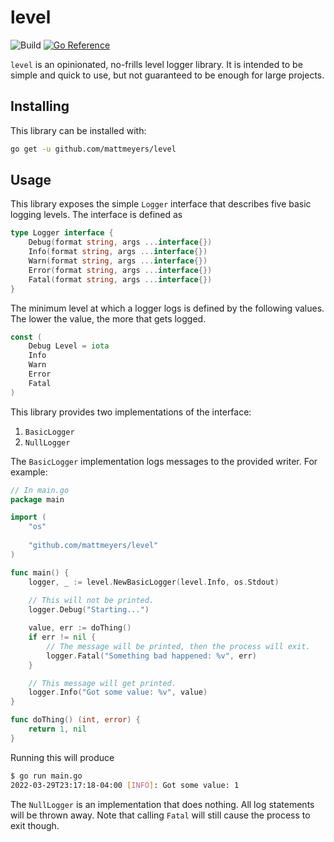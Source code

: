 # level

![Build](https://github.com/mattmeyers/level/actions/workflows/build.yml/badge.svg)
[![Go Reference](https://pkg.go.dev/badge/github.com/mattmeyers/level.svg)](https://pkg.go.dev/github.com/mattmeyers/level)

`level` is an opinionated, no-frills level logger library. It is intended to be simple and quick to use, but not guaranteed to be enough for large projects.

## Installing

This library can be installed with:

```sh
go get -u github.com/mattmeyers/level
```

## Usage

This library exposes the simple `Logger` interface that describes five basic logging levels. The interface is defined as

```go
type Logger interface {
	Debug(format string, args ...interface{})
	Info(format string, args ...interface{})
	Warn(format string, args ...interface{})
	Error(format string, args ...interface{})
	Fatal(format string, args ...interface{})
}
```

The minimum level at which a logger logs is defined by the following values. The lower the value, the more that gets logged.

```go
const (
	Debug Level = iota
	Info
	Warn
	Error
	Fatal
)
```

This library provides two implementations of the interface:

1. `BasicLogger`
1. `NullLogger`

The `BasicLogger` implementation logs messages to the provided writer. For example:

```go
// In main.go
package main

import (
	"os"
	
	"github.com/mattmeyers/level"
)

func main() {
	logger, _ := level.NewBasicLogger(level.Info, os.Stdout)
	
	// This will not be printed.
	logger.Debug("Starting...")

	value, err := doThing()
	if err != nil {
		// The message will be printed, then the process will exit.
		logger.Fatal("Something bad happened: %v", err)
	}

	// This message will get printed.
	logger.Info("Got some value: %v", value)
}

func doThing() (int, error) {
	return 1, nil
}
```

Running this will produce

```bash
$ go run main.go
2022-03-29T23:17:18-04:00 [INFO]: Got some value: 1
```

The `NullLogger` is an implementation that does nothing. All log statements will be thrown away. Note that calling `Fatal` will still cause the process to exit though.
